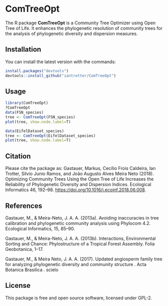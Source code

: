 # ComTreeOpt

The R package **ComTreeOpt** is a Community Tree Optimizer using Open Tree of Life. It enhances the phylogenetic resolution of community trees for the analysis of phylogenetic diversity and dispersion measures.

## Installation
You can install the latest version with the commands:
```r
install.packages("devtools")
devtools::install_github("iantrotter/ComTreeOpt")
```


## Usage

```r
library(ComTreeOpt)
?ComTreeOpt
data(FSN_species)
tree <- ComTreeOpt(FSN_species)
plot(tree, show.node.label=T)

data(EifelDataset_species)
tree <- ComTreeOpt(EifelDataset_species)
plot(tree, show.node.label=T)
```

## Citation
Please cite the package as:
Gastauer, Markus, Cecílio Frois Caldeira, Ian Trotter, Silvio Junio Ramos, and João Augusto Alves Meira Neto (2018). Optimizing Community Trees Using the Open Tree of Life Increases the Reliability of Phylogenetic Diversity and Dispersion Indices. Ecological Informatics 46, 192–98. https://doi.org/10.1016/j.ecoinf.2018.06.008.

## References
Gastauer, M., & Meira-Neto, J. A. A. (2013a). Avoiding inaccuracies in tree calibration and phylogenetic community analysis using Phylocom 4.2. Ecological Informatics, 15, 85–90.

Gastauer, M., & Meira-Neto, J. A. A. (2013b). Interactions, Environmental Sorting and Chance: Phylostructure of a Tropical Forest Assembly. Folia Geobotanica, 1–17.

Gastauer, M., & Meira Neto, J. A. A. (2017). Updated angiosperm family tree for analyzing phylogenetic diversity and community structure . Acta Botanica Brasilica . scielo

## License

This package is free and open source software, licensed under GPL-2.

